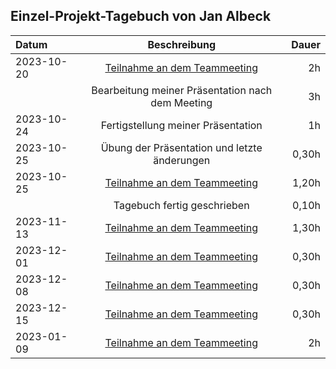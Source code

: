 ## Einzel-Projekt-Tagebuch von Jan Albeck

| **Datum**  |                           **Beschreibung**                            | **Dauer** |
|:-----------|:---------------------------------------------------------------------:|----------:|
| 2023-10-20 | [Teilnahme an dem Teammeeting](../Projekt-Dokumentation/Eintrag02.md) |        2h |
|            |           Bearbeitung meiner Präsentation nach dem Meeting            |        3h |
| 2023-10-24 |                  Fertigstellung meiner Präsentation                   |        1h |
| 2023-10-25 |             Übung der Präsentation und letzte änderungen              |     0,30h |
| 2023-10-25 | [Teilnahme an dem Teammeeting](../Projekt-Dokumentation/Eintrag03.md) |     1,20h |
|            |                      Tagebuch fertig geschrieben                      |     0,10h |
| 2023-11-13 | [Teilnahme an dem Teammeeting](../Projekt-Dokumentation/Eintrag04.md) |     1,30h |
| 2023-12-01 | [Teilnahme an dem Teammeeting](../Projekt-Dokumentation/Eintrag05.md) |     0,30h |
| 2023-12-08 | [Teilnahme an dem Teammeeting](../Projekt-Dokumentation/Eintrag06.md) |     0,30h |
| 2023-12-15 | [Teilnahme an dem Teammeeting](../Projekt-Dokumentation/Eintrag07.md) |     0,30h |
| 2023-01-09 | [Teilnahme an dem Teammeeting](../Projekt-Dokumentation/Eintrag08.md) |        2h |